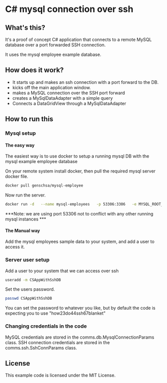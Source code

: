 
# C# mysql connection over ssh

## What's this?

It's a proof of concept C# application that connects to a remote MySQL database over a port forwarded SSH connection.

It uses the mysql employee example database.

## How does it work?
- It starts up and makes an ssh connection with a port forward to the DB.
- kicks off the main application window.
- makes a MySQL connection over the SSH port forward
- creates a MySqlDataAdapter with a simple query
- Connects a DataGridView through a MySqlDataAdapter

## How to run this

### Mysql setup

#### The easy way
The easiest way is to use docker to setup a running mysql DB with the mysql example employee database 

On your remote system install docker, then pull the required mysql server docker file.

```bash
docker pull genschsa/mysql-employee
```

Now run the server.

```bash
docker run -d   --name mysql-employees   -p 53306:3306   -e MYSQL_ROOT_PASSWORD=college   -v $PWD/data:/var/lib/mysql   genschsa/mysql-employees
```

***Note: we are using port 53306 not to conflict with any other running mysql instances ***

#### The Manual way
Add the mysql employees sample data to your system, and add a user to access it.

### Server user setup
Add a user to your system that we can access over ssh

```bash
useradd -m CSAppWithSshDB
```

Set the users password.
```bash
passwd CSAppWithSshDB
```
You can set the password to whatever you like, but by default the code is expecting you to use "how23do44ssh67blanket"

### Changing credentials in the code
MySQL credentials are stored in the comms.db.MysqlConnectionParams class.
SSH connection credentials are stored in the comms.ssh.SshConnParams class.

## License
This example code is licensed under the MIT License.  